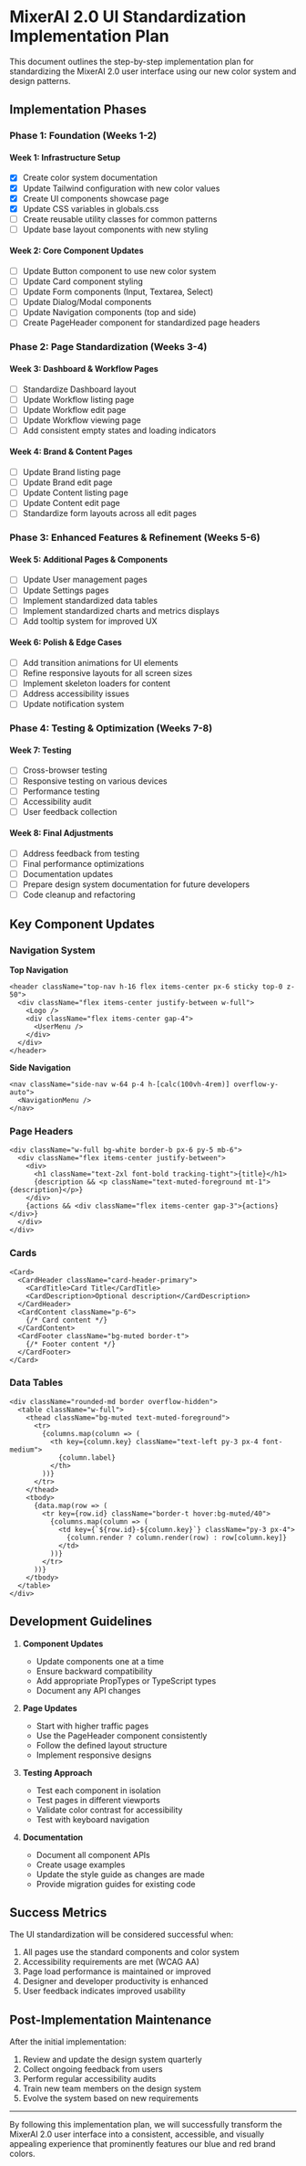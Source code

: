 # MixerAI 2.0 UI Standardization Implementation Plan

This document outlines the step-by-step implementation plan for standardizing the MixerAI 2.0 user interface using our new color system and design patterns.

## Implementation Phases

### Phase 1: Foundation (Weeks 1-2)

#### Week 1: Infrastructure Setup
- [x] Create color system documentation
- [x] Update Tailwind configuration with new color values
- [x] Create UI components showcase page
- [x] Update CSS variables in globals.css
- [ ] Create reusable utility classes for common patterns
- [ ] Update base layout components with new styling

#### Week 2: Core Component Updates
- [ ] Update Button component to use new color system
- [ ] Update Card component styling
- [ ] Update Form components (Input, Textarea, Select)
- [ ] Update Dialog/Modal components
- [ ] Update Navigation components (top and side)
- [ ] Create PageHeader component for standardized page headers

### Phase 2: Page Standardization (Weeks 3-4)

#### Week 3: Dashboard & Workflow Pages
- [ ] Standardize Dashboard layout
- [ ] Update Workflow listing page
- [ ] Update Workflow edit page
- [ ] Update Workflow viewing page
- [ ] Add consistent empty states and loading indicators

#### Week 4: Brand & Content Pages
- [ ] Update Brand listing page
- [ ] Update Brand edit page
- [ ] Update Content listing page
- [ ] Update Content edit page
- [ ] Standardize form layouts across all edit pages

### Phase 3: Enhanced Features & Refinement (Weeks 5-6)

#### Week 5: Additional Pages & Components
- [ ] Update User management pages
- [ ] Update Settings pages
- [ ] Implement standardized data tables
- [ ] Implement standardized charts and metrics displays
- [ ] Add tooltip system for improved UX

#### Week 6: Polish & Edge Cases
- [ ] Add transition animations for UI elements
- [ ] Refine responsive layouts for all screen sizes
- [ ] Implement skeleton loaders for content
- [ ] Address accessibility issues
- [ ] Update notification system

### Phase 4: Testing & Optimization (Weeks 7-8)

#### Week 7: Testing
- [ ] Cross-browser testing
- [ ] Responsive testing on various devices
- [ ] Performance testing
- [ ] Accessibility audit
- [ ] User feedback collection

#### Week 8: Final Adjustments
- [ ] Address feedback from testing
- [ ] Final performance optimizations
- [ ] Documentation updates
- [ ] Prepare design system documentation for future developers
- [ ] Code cleanup and refactoring

## Key Component Updates

### Navigation System

**Top Navigation**
```tsx
<header className="top-nav h-16 flex items-center px-6 sticky top-0 z-50">
  <div className="flex items-center justify-between w-full">
    <Logo />
    <div className="flex items-center gap-4">
      <UserMenu />
    </div>
  </div>
</header>
```

**Side Navigation**
```tsx
<nav className="side-nav w-64 p-4 h-[calc(100vh-4rem)] overflow-y-auto">
  <NavigationMenu />
</nav>
```

### Page Headers

```tsx
<div className="w-full bg-white border-b px-6 py-5 mb-6">
  <div className="flex items-center justify-between">
    <div>
      <h1 className="text-2xl font-bold tracking-tight">{title}</h1>
      {description && <p className="text-muted-foreground mt-1">{description}</p>}
    </div>
    {actions && <div className="flex items-center gap-3">{actions}</div>}
  </div>
</div>
```

### Cards

```tsx
<Card>
  <CardHeader className="card-header-primary">
    <CardTitle>Card Title</CardTitle>
    <CardDescription>Optional description</CardDescription>
  </CardHeader>
  <CardContent className="p-6">
    {/* Card content */}
  </CardContent>
  <CardFooter className="bg-muted border-t">
    {/* Footer content */}
  </CardFooter>
</Card>
```

### Data Tables

```tsx
<div className="rounded-md border overflow-hidden">
  <table className="w-full">
    <thead className="bg-muted text-muted-foreground">
      <tr>
        {columns.map(column => (
          <th key={column.key} className="text-left py-3 px-4 font-medium">
            {column.label}
          </th>
        ))}
      </tr>
    </thead>
    <tbody>
      {data.map(row => (
        <tr key={row.id} className="border-t hover:bg-muted/40">
          {columns.map(column => (
            <td key={`${row.id}-${column.key}`} className="py-3 px-4">
              {column.render ? column.render(row) : row[column.key]}
            </td>
          ))}
        </tr>
      ))}
    </tbody>
  </table>
</div>
```

## Development Guidelines

1. **Component Updates**
   - Update components one at a time
   - Ensure backward compatibility
   - Add appropriate PropTypes or TypeScript types
   - Document any API changes

2. **Page Updates**
   - Start with higher traffic pages
   - Use the PageHeader component consistently
   - Follow the defined layout structure
   - Implement responsive designs

3. **Testing Approach**
   - Test each component in isolation
   - Test pages in different viewports
   - Validate color contrast for accessibility
   - Test with keyboard navigation

4. **Documentation**
   - Document all component APIs
   - Create usage examples
   - Update the style guide as changes are made
   - Provide migration guides for existing code

## Success Metrics

The UI standardization will be considered successful when:

1. All pages use the standard components and color system
2. Accessibility requirements are met (WCAG AA)
3. Page load performance is maintained or improved
4. Designer and developer productivity is enhanced
5. User feedback indicates improved usability

## Post-Implementation Maintenance

After the initial implementation:

1. Review and update the design system quarterly
2. Collect ongoing feedback from users
3. Perform regular accessibility audits
4. Train new team members on the design system
5. Evolve the system based on new requirements

---

By following this implementation plan, we will successfully transform the MixerAI 2.0 user interface into a consistent, accessible, and visually appealing experience that prominently features our blue and red brand colors. 